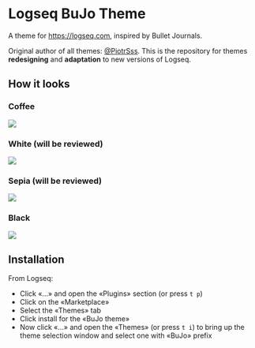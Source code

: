 # Logseq BuJo Theme
A theme for https://logseq.com, inspired by Bullet Journals.

Original author of all themes: [@PiotrSss](https://github.com/PiotrSss/logseq-bujo-theme). This is the repository for themes **redesigning** and **adaptation** to new versions of Logseq.

## How it looks
### Coffee
![](https://raw.githubusercontent.com/stdword/logseq-bujo-theme/main/assets/dark-coffee.jpeg)
### White (will be reviewed)
![](https://raw.githubusercontent.com/stdword/logseq-bujo-theme/main/assets/light-white.jpeg)
### Sepia (will be reviewed)
![](https://raw.githubusercontent.com/stdword/logseq-bujo-theme/main/assets/light-sepia.jpeg)
### Black
![](https://raw.githubusercontent.com/stdword/logseq-bujo-theme/main/assets/dark-black.jpeg)

## Installation
From Logseq:
* Click «...» and open the «Plugins» section (or press `t p`)
* Click on the «Marketplace»
* Select the «Themes» tab
* Click install for the «BuJo theme»
* Now click «...» and open the «Themes» (or press `t i`) to bring up the theme selection window and select one with «BuJo» prefix

